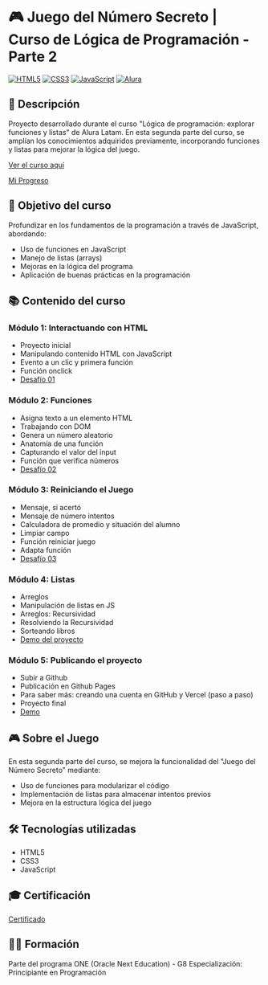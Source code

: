 # 🎮 Juego del Número Secreto | Curso de Lógica de Programación - Parte 2

[![HTML5](https://img.shields.io/badge/HTML5-E34F26?style=for-the-badge&logo=html5&logoColor=white)](https://html.spec.whatwg.org/)
[![CSS3](https://img.shields.io/badge/CSS3-1572B6?style=for-the-badge&logo=css3&logoColor=white)](https://www.w3.org/Style/CSS/)
[![JavaScript](https://img.shields.io/badge/JavaScript-F7DF1E?style=for-the-badge&logo=javascript&logoColor=black)](https://www.javascript.com/)
[![Alura](https://img.shields.io/badge/Alura-0A192F?style=for-the-badge&logo=alura&logoColor=white)](https://www.alura.com.br/)

## 📝 Descripción

Proyecto desarrollado durante el curso "Lógica de programación: explorar funciones y listas" de
Alura Latam. En esta segunda parte del curso, se amplían los conocimientos adquiridos previamente,
incorporando funciones y listas para mejorar la lógica del juego.

[Ver el curso aquí](https://app.aluracursos.com/course/logica-programacion-explorar-funciones-listas)

[Mi Progreso](https://trello.com/b/EkJTypWS/formacion-principiante-en-programacion)

## 🎯 Objetivo del curso

Profundizar en los fundamentos de la programación a través de JavaScript, abordando:

-   Uso de funciones en JavaScript
-   Manejo de listas (arrays)
-   Mejoras en la lógica del programa
-   Aplicación de buenas prácticas en la programación

## 📚 Contenido del curso

### Módulo 1: Interactuando con HTML

-   Proyecto inicial
-   Manipulando contenido HTML con JavaScript
-   Evento a un clic y primera función
-   Función onclick
-   [Desafío 01](https://github.com/sandovaldavid/programming-logic-part-2/tree/04_class/desafio/01)

### Módulo 2: Funciones

-   Asigna texto a un elemento HTML
-   Trabajando con DOM
-   Genera un número aleatorio
-   Anatomía de una función
-   Capturando el valor del input
-   Función que verifica números
-   [Desafío 02](https://github.com/sandovaldavid/programming-logic-part-2/tree/04_class/desafio/02)

### Módulo 3: Reiniciando el Juego

-   Mensaje, si acertó
-   Mensaje de número intentos
-   Calculadora de promedio y situación del alumno
-   Limpiar campo
-   Función reiniciar juego
-   Adapta función
-   [Desafío 03](https://github.com/sandovaldavid/programming-logic-part-2/tree/04_class/desafio/03)

### Módulo 4: Listas

-   Arreglos
-   Manipulación de listas en JS
-   Arreglos: Recursividad
-   Resolviendo la Recursividad
-   Sorteando libros
-   [Demo del proyecto](https://github.com/sandovaldavid/programming-logic-part-2/tree/04_class/desafio/04)

### Módulo 5: Publicando el proyecto

-   Subir a Github
-   Publicación en Github Pages
-   Para saber más: creando una cuenta en GitHub y Vercel (paso a paso)
-   Proyecto final
-   [Demo](#)

## 🎮 Sobre el Juego

En esta segunda parte del curso, se mejora la funcionalidad del "Juego del Número Secreto" mediante:

-   Uso de funciones para modularizar el código
-   Implementación de listas para almacenar intentos previos
-   Mejora en la estructura lógica del juego

## 🛠️ Tecnologías utilizadas

-   HTML5
-   CSS3
-   JavaScript

## 🎓 Certificación

[Certificado](https://app.aluracursos.com/certificate/sandovaldavid2201/logica-programacion-explorar-funciones-listas)

## 👨‍💻 Formación

Parte del programa ONE (Oracle Next Education) - G8 Especialización: Principiante en Programación
